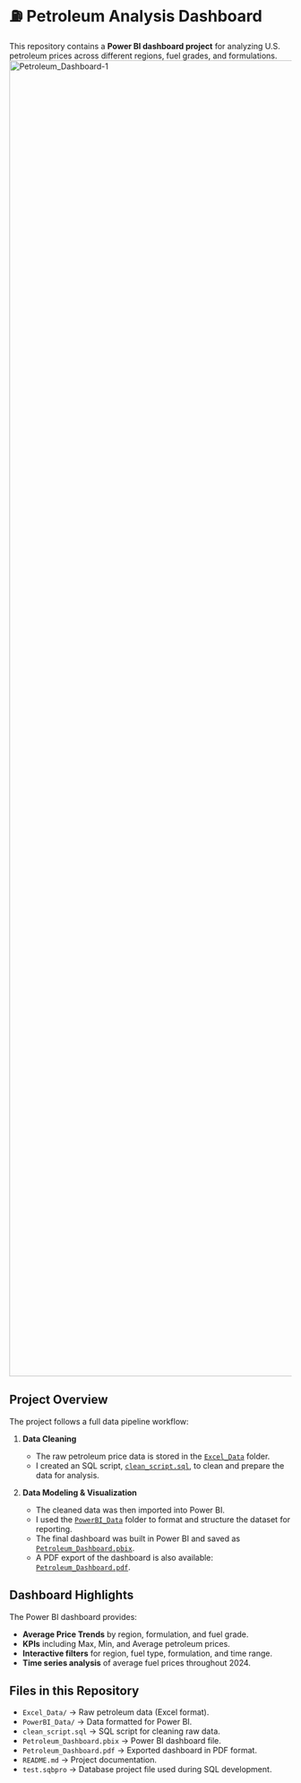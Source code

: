 # ⛽ Petroleum Analysis Dashboard  

This repository contains a **Power BI dashboard project** for analyzing U.S. petroleum prices across different regions, fuel grades, and formulations.  
<img width="3745" height="2350" alt="Petroleum_Dashboard-1" src="https://github.com/user-attachments/assets/d2636684-07d6-43a9-8d7c-6687d8fb79c7" />

## Project Overview  
The project follows a full data pipeline workflow:  

1. **Data Cleaning**  
   - The raw petroleum price data is stored in the [`Excel_Data`](./Excel_Data) folder.  
   - I created an SQL script, [`clean_script.sql`](./clean_script.sql), to clean and prepare the data for analysis.  

2. **Data Modeling & Visualization**  
   - The cleaned data was then imported into Power BI.  
   - I used the [`PowerBI_Data`](./PowerBI_Data) folder to format and structure the dataset for reporting.  
   - The final dashboard was built in Power BI and saved as [`Petroleum_Dashboard.pbix`](./Petroleum_Dashboard.pbix).  
   - A PDF export of the dashboard is also available: [`Petroleum_Dashboard.pdf`](./Petroleum_Dashboard.pdf).  

## Dashboard Highlights  
The Power BI dashboard provides:  
- **Average Price Trends** by region, formulation, and fuel grade.  
- **KPIs** including Max, Min, and Average petroleum prices.  
- **Interactive filters** for region, fuel type, formulation, and time range.  
- **Time series analysis** of average fuel prices throughout 2024. 

## Files in this Repository  
- `Excel_Data/` → Raw petroleum data (Excel format).  
- `PowerBI_Data/` → Data formatted for Power BI.  
- `clean_script.sql` → SQL script for cleaning raw data.  
- `Petroleum_Dashboard.pbix` → Power BI dashboard file.  
- `Petroleum_Dashboard.pdf` → Exported dashboard in PDF format.  
- `README.md` → Project documentation.  
- `test.sqbpro` → Database project file used during SQL development.  

